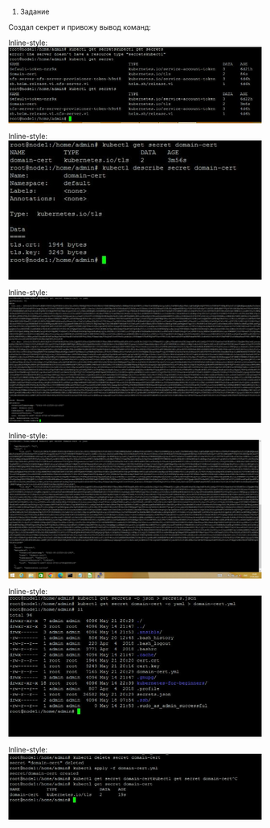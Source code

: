 1. Задание

Создал секрет и привожу вывод команд: 

Inline-style: 
![alt text](https://github.com/Andrey-netology/14.1/blob/main/1.JPG "Logo Title Text 1")

Inline-style: 
![alt text](https://github.com/Andrey-netology/14.1/blob/main/2.JPG "Logo Title Text 1")

Inline-style: 
![alt text](https://github.com/Andrey-netology/14.1/blob/main/3.JPG "Logo Title Text 1")

Inline-style: 
![alt text](https://github.com/Andrey-netology/14.1/blob/main/4.JPG "Logo Title Text 1")

Inline-style: 
![alt text](https://github.com/Andrey-netology/14.1/blob/main/5.JPG "Logo Title Text 1")

Inline-style: 
![alt text](https://github.com/Andrey-netology/14.1/blob/main/6.JPG "Logo Title Text 1")



